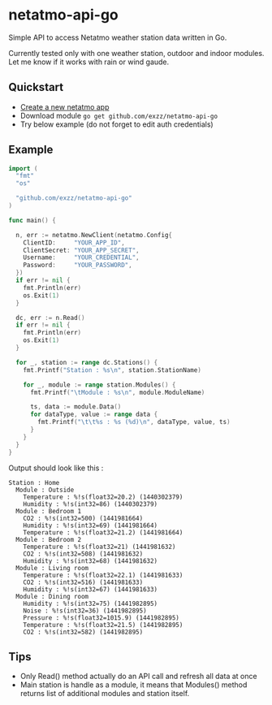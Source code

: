 # netatmo-api-go
Simple API to access Netatmo weather station data written in Go.

Currently tested only with one weather station, outdoor and indoor modules. Let me know if it works with rain or wind gaude.

## Quickstart

- [Create a new netatmo app](https://dev.netatmo.com/dev/createapp)
- Download module ```go get github.com/exzz/netatmo-api-go```
- Try below example (do not forget to edit auth credentials)

## Example

```go
import (
  "fmt"
  "os"

  "github.com/exzz/netatmo-api-go"
)

func main() {

  n, err := netatmo.NewClient(netatmo.Config{
    ClientID:     "YOUR_APP_ID",
    ClientSecret: "YOUR_APP_SECRET",
    Username:     "YOUR_CREDENTIAL",
    Password:     "YOUR_PASSWORD",
  })
  if err != nil {
    fmt.Println(err)
    os.Exit(1)
  }

  dc, err := n.Read()
  if err != nil {
    fmt.Println(err)
    os.Exit(1)
  }

  for _, station := range dc.Stations() {
    fmt.Printf("Station : %s\n", station.StationName)

    for _, module := range station.Modules() {
      fmt.Printf("\tModule : %s\n", module.ModuleName)

      ts, data := module.Data()
      for dataType, value := range data {
        fmt.Printf("\t\t%s : %s (%d)\n", dataType, value, ts)
      }
    }
  }
}
```

Output should look like this :
```
Station : Home
  Module : Outside
    Temperature : %!s(float32=20.2) (1440302379)
    Humidity : %!s(int32=86) (1440302379)
  Module : Bedroom 1
    CO2 : %!s(int32=500) (1441981664)
    Humidity : %!s(int32=69) (1441981664)
    Temperature : %!s(float32=21.2) (1441981664)
  Module : Bedroom 2
    Temperature : %!s(float32=21) (1441981632)
    CO2 : %!s(int32=508) (1441981632)
    Humidity : %!s(int32=68) (1441981632)
  Module : Living room
    Temperature : %!s(float32=22.1) (1441981633)
    CO2 : %!s(int32=516) (1441981633)
    Humidity : %!s(int32=67) (1441981633)
  Module : Dining room
    Humidity : %!s(int32=75) (1441982895)
    Noise : %!s(int32=36) (1441982895)
    Pressure : %!s(float32=1015.9) (1441982895)
    Temperature : %!s(float32=21.5) (1441982895)
    CO2 : %!s(int32=582) (1441982895)

```
## Tips
- Only Read() method actually do an API call and refresh all data at once
- Main station is handle as a module, it means that Modules() method returns list of additional modules and station itself.
